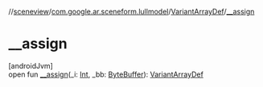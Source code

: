 //[sceneview](../../../index.md)/[com.google.ar.sceneform.lullmodel](../index.md)/[VariantArrayDef](index.md)/[__assign](__assign.md)

# __assign

[androidJvm]\
open fun [__assign](__assign.md)(_i: [Int](https://kotlinlang.org/api/latest/jvm/stdlib/kotlin/-int/index.html), _bb: [ByteBuffer](https://developer.android.com/reference/kotlin/java/nio/ByteBuffer.html)): [VariantArrayDef](index.md)
